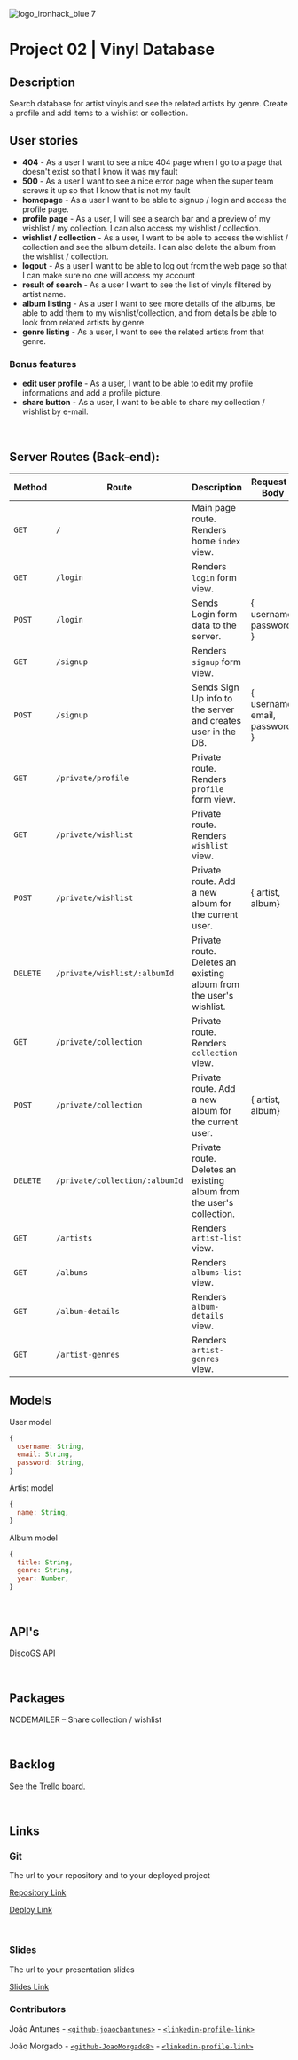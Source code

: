 ![logo_ironhack_blue 7](https://user-images.githubusercontent.com/23629340/40541063-a07a0a8a-601a-11e8-91b5-2f13e4e6b441.png)

# Project 02 | Vinyl Database

## Description

Search database for artist vinyls and see the related artists by genre.
Create a profile and add items to a wishlist or collection.

## User stories

- **404** - As a user I want to see a nice 404 page when I go to a page that doesn't exist so that I know it was my fault
- **500** - As a user I want to see a nice error page when the super team screws it up so that I know that is not my fault
- **homepage** - As a user I want to be able to signup / login and access the profile page.
- **profile page** - As a user, I will see a search bar and a preview of my wishlist / my collection. I can also access my wishlist / collection.
- **wishlist / collection** - As a user, I want to be able to access the wishlist / collection and see the album details. I can also delete the album from the wishlist / collection.
- **logout** - As a user I want to be able to log out from the web page so that I can make sure no one will access my account
- **result of search** - As a user I want to see the list of vinyls filtered by artist name.
- **album listing** - As a user I want to see more details of the albums, be able to add them to my wishlist/collection, and from details be able to look from related artists by genre.
- **genre listing** - As a user, I want to see the related artists from that genre.

### Bonus features

- **edit user profile** - As a user, I want to be able to edit my profile informations and add a profile picture.
- **share button** - As a user, I want to be able to share my collection / wishlist by e-mail.

<br>

## Server Routes (Back-end):

| **Method** | **Route**                      | **Description**                                                      | Request - Body                |
| ---------- | ------------------------------ | -------------------------------------------------------------------- | ----------------------------- |
| `GET`      | `/`                            | Main page route. Renders home `index` view.                          |                               |
| `GET`      | `/login`                       | Renders `login` form view.                                           |                               |
| `POST`     | `/login`                       | Sends Login form data to the server.                                 | { username, password }        |
| `GET`      | `/signup`                      | Renders `signup` form view.                                          |                               |
| `POST`     | `/signup`                      | Sends Sign Up info to the server and creates user in the DB.         | { username, email, password } |
| `GET`      | `/private/profile`             | Private route. Renders `profile` form view.                          |                               |
| `GET`      | `/private/wishlist`            | Private route. Renders `wishlist` view.                              |
| `POST`     | `/private/wishlist`            | Private route. Add a new album for the current user.                 | { artist, album}              |
| `DELETE`   | `/private/wishlist/:albumId`   | Private route. Deletes an existing album from the user's wishlist.   |
| `GET`      | `/private/collection`          | Private route. Renders `collection` view.                            |
| `POST`     | `/private/collection`          | Private route. Add a new album for the current user.                 | { artist, album}              |
| `DELETE`   | `/private/collection/:albumId` | Private route. Deletes an existing album from the user's collection. |
| `GET`      | `/artists`                     | Renders `artist-list` view.                                          |                               |
| `GET`      | `/albums`                      | Renders `albums-list` view.                                          |
| `GET`      | `/album-details`               | Renders `album-details` view.                                        |                               |
| `GET`      | `/artist-genres`               | Renders `artist-genres` view.                                        |

## Models

User model

```javascript
{
  username: String,
  email: String,
  password: String,
}

```

Artist model

```javascript
{
  name: String,
}

```

Album model

```javascript
{
  title: String,
  genre: String,
  year: Number,
}

```

<br>

## API's

DiscoGS API

<br>

## Packages

NODEMAILER – Share collection / wishlist

<br>

## Backlog

[See the Trello board.](https://trello.com/b/K1OIaMYF/projecto-2)

<br>

## Links

### Git

The url to your repository and to your deployed project

[Repository Link](https://github.com/joaocbantunes/Project_2)

[Deploy Link](https://ironhack-discogs.herokuapp.com/)

<br>

### Slides

The url to your presentation slides

[Slides Link]()

### Contributors

João Antunes - [`<github-joaocbantunes>`](https://github.com/joaocbantunes/) - [`<linkedin-profile-link>`](https://www.linkedin.com/in/person1-username)

João Morgado - [`<github-JoaoMorgado8>`](https://github.com/JoaoMorgado8) - [`<linkedin-profile-link>`](https://www.linkedin.com/in/person2-username)
